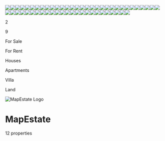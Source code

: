 ![](https://a.tile.openstreetmap.org/4/9/6.png)![](https://b.tile.openstreetmap.org/4/10/6.png)![](https://c.tile.openstreetmap.org/4/8/6.png)![](https://c.tile.openstreetmap.org/4/11/6.png)![](https://b.tile.openstreetmap.org/4/7/6.png)![](https://a.tile.openstreetmap.org/4/12/6.png)![](https://a.tile.openstreetmap.org/4/6/6.png)![](https://b.tile.openstreetmap.org/4/13/6.png)![](https://c.tile.openstreetmap.org/4/9/5.png)![](https://a.tile.openstreetmap.org/4/10/5.png)![](https://b.tile.openstreetmap.org/4/9/7.png)![](https://c.tile.openstreetmap.org/4/10/7.png)![](https://b.tile.openstreetmap.org/4/8/5.png)![](https://b.tile.openstreetmap.org/4/11/5.png)![](https://a.tile.openstreetmap.org/4/8/7.png)![](https://a.tile.openstreetmap.org/4/11/7.png)![](https://a.tile.openstreetmap.org/4/7/5.png)![](https://c.tile.openstreetmap.org/4/12/5.png)![](https://c.tile.openstreetmap.org/4/7/7.png)![](https://b.tile.openstreetmap.org/4/12/7.png)![](https://c.tile.openstreetmap.org/4/6/5.png)![](https://a.tile.openstreetmap.org/4/13/5.png)![](https://b.tile.openstreetmap.org/4/6/7.png)![](https://c.tile.openstreetmap.org/4/13/7.png)![](https://b.tile.openstreetmap.org/4/9/4.png)![](https://c.tile.openstreetmap.org/4/10/4.png)![](https://c.tile.openstreetmap.org/4/9/8.png)![](https://a.tile.openstreetmap.org/4/10/8.png)![](https://a.tile.openstreetmap.org/4/8/4.png)![](https://a.tile.openstreetmap.org/4/11/4.png)![](https://b.tile.openstreetmap.org/4/8/8.png)![](https://b.tile.openstreetmap.org/4/11/8.png)![](https://c.tile.openstreetmap.org/4/7/4.png)![](https://b.tile.openstreetmap.org/4/12/4.png)![](https://a.tile.openstreetmap.org/4/7/8.png)![](https://c.tile.openstreetmap.org/4/12/8.png)![](https://b.tile.openstreetmap.org/4/6/4.png)![](https://c.tile.openstreetmap.org/4/13/4.png)![](https://c.tile.openstreetmap.org/4/6/8.png)![](https://a.tile.openstreetmap.org/4/13/8.png)![](https://a.tile.openstreetmap.org/4/9/3.png)![](https://b.tile.openstreetmap.org/4/10/3.png)![](https://a.tile.openstreetmap.org/4/9/9.png)![](https://b.tile.openstreetmap.org/4/10/9.png)![](https://c.tile.openstreetmap.org/4/8/3.png)![](https://c.tile.openstreetmap.org/4/11/3.png)![](https://c.tile.openstreetmap.org/4/8/9.png)![](https://c.tile.openstreetmap.org/4/11/9.png)![](https://b.tile.openstreetmap.org/4/7/3.png)![](https://a.tile.openstreetmap.org/4/12/3.png)![](https://b.tile.openstreetmap.org/4/7/9.png)![](https://a.tile.openstreetmap.org/4/12/9.png)![](https://a.tile.openstreetmap.org/4/6/3.png)![](https://b.tile.openstreetmap.org/4/13/3.png)![](https://a.tile.openstreetmap.org/4/6/9.png)![](https://b.tile.openstreetmap.org/4/13/9.png)

2

9

For Sale

For Rent

Houses

Apartments

Villa

Land

![MapEstate Logo](https://mapestate.net/assets/logo_1757848527935-f97yEqP4.png)

# MapEstate

12 properties